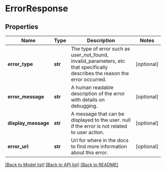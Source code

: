 # ErrorResponse

## Properties
Name | Type | Description | Notes
------------ | ------------- | ------------- | -------------
**error_type** | **str** | The type of error such as user_not_found, invalid_parameters, etc that specifically describes the reason the error occurred. | [optional] 
**error_message** | **str** | A human readable description of the error with details on debugging. | [optional] 
**display_message** | **str** | A message that can be displayed to the user. null if the error is not related to user action. | [optional] 
**error_url** | **str** | Url for where in the docs to find more information about this error. | [optional] 

[[Back to Model list]](../README.md#documentation-for-models) [[Back to API list]](../README.md#documentation-for-api-endpoints) [[Back to README]](../README.md)

